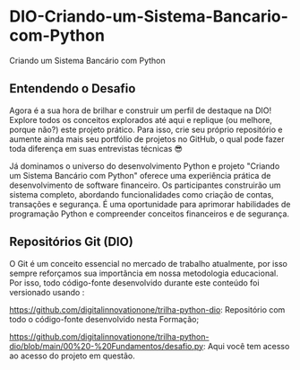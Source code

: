 # DIO-Criando-um-Sistema-Bancario-com-Python
Criando um Sistema Bancário com Python

## Entendendo o Desafio
Agora é a sua hora de brilhar e construir um perfil de destaque na DIO! Explore todos os conceitos explorados até aqui e replique (ou melhore, porque não?) este projeto prático. Para isso, crie seu próprio repositório e aumente ainda mais seu portfólio de projetos no GitHub, o qual pode fazer toda diferença em suas entrevistas técnicas 😎

Já dominamos o universo do desenvolvimento Python e projeto "Criando um Sistema Bancário com Python" oferece uma experiência prática de desenvolvimento de software financeiro. Os participantes construirão um sistema completo, abordando funcionalidades como criação de contas, transações e segurança. É uma oportunidade para aprimorar habilidades de programação Python e compreender conceitos financeiros e de segurança.

## Repositórios Git (DIO)
O Git é um conceito essencial no mercado de trabalho atualmente, por isso sempre reforçamos sua importância em nossa metodologia educacional. Por isso, todo código-fonte desenvolvido durante este conteúdo foi versionado usando :

https://github.com/digitalinnovationone/trilha-python-dio: Repositório com todo o código-fonte desenvolvido nesta Formação;

https://github.com/digitalinnovationone/trilha-python-dio/blob/main/00%20-%20Fundamentos/desafio.py: Aqui você tem acesso ao acesso do projeto em questão.
